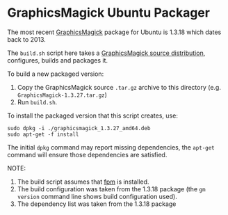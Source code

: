 # GraphicsMagick Ubuntu Packager

The most recent [GraphicsMagick](http://www.graphicsmagick.org/) package for Ubuntu is 1.3.18 which dates back to 2013.

The `build.sh` script here takes a [GraphicsMagick source distribution](https://sourceforge.net/projects/graphicsmagick/files/graphicsmagick/), configures, builds and packages it.

To build a new packaged version:

1. Copy the GraphicsMagick source `.tar.gz` archive to this directory (e.g. `GraphicsMagick-1.3.27.tar.gz`)
2. Run `build.sh`.

To install the packaged version that this script creates, use:

```
sudo dpkg -i ./graphicsmagick_1.3.27_amd64.deb
sudo apt-get -f install
```

The initial `dpkg` command may report missing dependencies, the `apt-get` command will ensure those dependencies are satisfied.

NOTE:
1. The build script assumes that [fpm](https://rubygems.org/gems/fpm) is installed.
2. The build configuration was taken from the 1.3.18 package (the `gm version` command line shows build configuration used).
3. The dependency list was taken from the 1.3.18 package